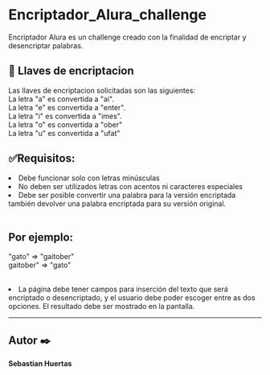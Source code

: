 # Encriptador_Alura_challenge

Encriptador Alura es un challenge creado con la finalidad de encriptar y desencriptar palabras.

## 🔑 Llaves de encriptacion

Las llaves de encriptacion solicitadas son las siguientes:
<br>
La letra "a" es convertida a "ai". <br>
La letra "e" es convertida a "enter". <br>
La letra "i" es convertida a "imes". <br>
La letra "o" es convertida a "ober" <br>
La letra "u" es convertida a "ufat" <br>
## ✅Requisitos:
<li> Debe funcionar solo con letras minúsculas </li>
<li> No deben ser utilizados letras con acentos ni caracteres especiales </li>
<li>Debe ser posible convertir una palabra para la versión encriptada también devolver una palabra encriptada para su versión original. </li>
 <br>

## Por ejemplo:
"gato" => "gaitober" <br>
gaitober" => "gato"

<br>
<li>La página debe tener campos para inserción del texto que será encriptado o desencriptado, y el usuario debe poder escoger entre as dos opciones.
El resultado debe ser mostrado en la pantalla. </li>

<hr>
<h2>Autor ✒️</h2>
<p><strong>Sebastian Huertas<strong></p>

